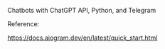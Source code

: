 Chatbots with ChatGPT API, Python, and Telegram
 
Reference:

https://docs.aiogram.dev/en/latest/quick_start.html